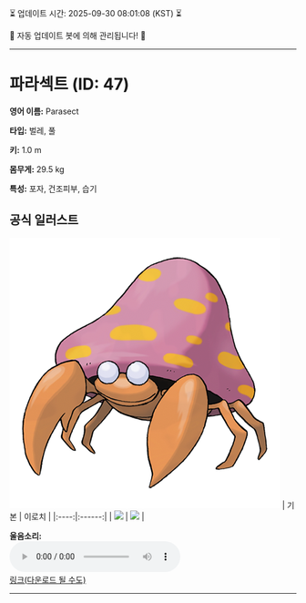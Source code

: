 
⏳ 업데이트 시간: 2025-09-30 08:01:08 (KST) ⏳

🤖 자동 업데이트 봇에 의해 관리됩니다! 🤖

---

# 파라섹트 (ID: 47)
**영어 이름:** Parasect

**타입:** 벌레, 풀

**키:** 1.0 m

**몸무게:** 29.5 kg

**특성:** 포자, 건조피부, 습기

## 공식 일러스트
![](https://raw.githubusercontent.com/PokeAPI/sprites/master/sprites/pokemon/other/official-artwork/47.png)
| 기본 | 이로치 |
|:----:|:------:|
| <img src="http://play.pokemonshowdown.com/sprites/ani/parasect.gif" width="200"> | <img src="http://play.pokemonshowdown.com/sprites/ani-shiny/parasect.gif" width="200"> |

**울음소리:**<br><audio controls src="https://raw.githubusercontent.com/PokeAPI/cries/main/cries/pokemon/latest/47.ogg"></audio><br> [링크(다운로드 될 수도)](https://raw.githubusercontent.com/PokeAPI/cries/main/cries/pokemon/latest/47.ogg)


---
